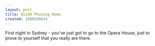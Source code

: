 ```yaml
---
layout: post
title: 01140 Phoning Home
created: 1080280834
---
```

First night in Sydney - you've just got to go to the Opera House, just to prove to yourself that you really are there. 

